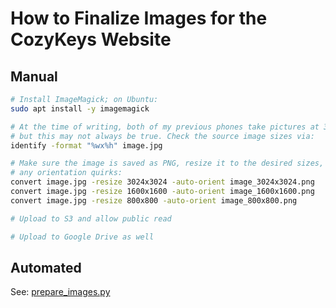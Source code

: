 # How to Finalize Images for the CozyKeys Website

## Manual

```bash
# Install ImageMagick; on Ubuntu:
sudo apt install -y imagemagick

# At the time of writing, both of my previous phones take pictures at 3024x3024
# but this may not always be true. Check the source image sizes via:
identify -format "%wx%h" image.jpg

# Make sure the image is saved as PNG, resize it to the desired sizes, and fix
# any orientation quirks:
convert image.jpg -resize 3024x3024 -auto-orient image_3024x3024.png
convert image.jpg -resize 1600x1600 -auto-orient image_1600x1600.png
convert image.jpg -resize 800x800 -auto-orient image_800x800.png

# Upload to S3 and allow public read

# Upload to Google Drive as well
```

## Automated

See: [prepare_images.py](../scripts/prepare_images.py)

